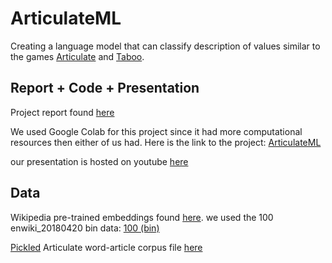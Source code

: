 # ArticulateML
Creating a language model that can classify description of values similar to the games [Articulate](https://en.wikipedia.org/wiki/Articulate!) and [Taboo](https://en.wikipedia.org/wiki/Taboo_(game)).

## Report + Code + Presentation

Project report found [here](https://docs.google.com/document/d/1uMz5OCS82B4yffZ_M5-XBn2gryl69lvy_bWRA2IsXvY/edit?usp=sharing)

We used Google Colab for this project since it had more computational resources then either of us had. Here is the link to the project: [ArticulateML](https://colab.research.google.com/drive/1pWQIWqsjR4GMjE0Jv2kDTXpGPfuqDVz-)

our presentation is hosted on youtube [here](https://www.youtube.com/watch?v=pgOIC4VtZaU)

## Data

Wikipedia pre-trained embeddings found [here](https://wikipedia2vec.github.io/wikipedia2vec/pretrained/). we used the 100 enwiki_20180420 bin data: [100 (bin)](http://wikipedia2vec.s3.amazonaws.com/models/en/2018-04-20/enwiki_20180420_100d.pkl.bz2)

[Pickled](https://docs.python.org/3/library/pickle.html) Articulate word-article corpus file [here](https://drive.google.com/file/d/19XwdLpOLWQIcA_nAI767t97hMJ6qO-IB/view?usp=sharing)
